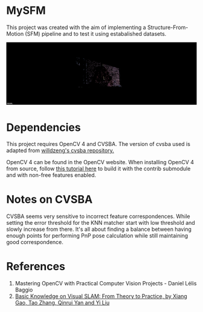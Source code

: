 # MySFM
This project was created with the aim of implementing a Structure-From-Motion (SFM) pipeline and to test it using estabalished datasets.

![Output](images/Fountain-SFM-Output.png "MySFM output")

# Dependencies
This project requires OpenCV 4 and CVSBA. The version of cvsba used is adapted from [willdzeng's cvsba repository.](https://github.com/willdzeng/cvsba)

OpenCV 4 can be found in the OpenCV website. When installing OpenCV 4 from source, follow [this tutorial here](https://docs.opencv.org/4.x/db/d05/tutorial_config_reference.html) to build it with the contrib submodule and with non-free features enabled.

# Notes on CVSBA
CVSBA seems very sensitive to incorrect feature correspondences. While setting the error threshold for the KNN matcher start with low threshold and slowly increase from there. It's all about finding a balance between having enough points for performing PnP pose calculation while still maintaining good correspondence.

# References
1. Mastering OpenCV with Practical Computer Vision Projects -  Daniel Lélis Baggio
2. [Basic Knowledge on Visual SLAM: From Theory to Practice, by Xiang Gao, Tao Zhang, Qinrui Yan and Yi Liu ](https://github.com/gaoxiang12/slambook-en)